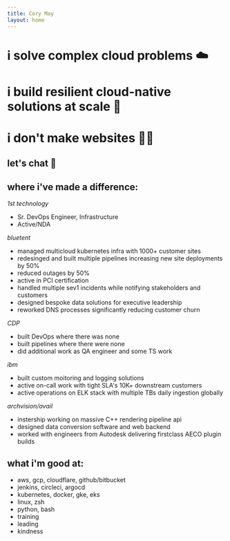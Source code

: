 ```yaml
---
title: Cory May
layout: home
---
```


# i solve complex cloud problems ☁️
# i build resilient cloud-native solutions at scale 🔨
# i don't make websites 🤷‍♂️

## let's chat 🤝



## where i've made a difference:

*1st technology*
- Sr. DevOps Engineer, Infrastructure
- Active/NDA

*bluetent*
- managed multicloud kubernetes infra with 1000+ customer sites
- redesinged and built multiple pipelines increasing new site deployments by 50%
- reduced outages by 50%
- active in PCI certification
- handled multiple sev1 incidents while notifying stakeholders and customers
- designed bespoke data solutions for executive leadership
- reworked DNS processes significantly reducing customer churn

*CDP*
- built DevOps where there was none
- built pipelines where there were none 
- did additional work as QA engineer and some TS work

*ibm*
- built custom moitoring and logging solutions 
- active on-call work with tight SLA's 10K+ downstream customers
- active operations on ELK stack with multiple TBs daily ingestion globally

*archvision/avail*
- instership working on massive C++ rendering pipeline api 
- designed data conversion software and web backend
- worked with engineers from Autodesk delivering firstclass AECO plugin builds

## what i'm good at:

- aws, gcp, cloudflare, github/bitbucket
- jenkins, circleci, argocd
- kubernetes, docker, gke, eks
- linux, zsh
- python, bash
- training
- leading
- kindness 